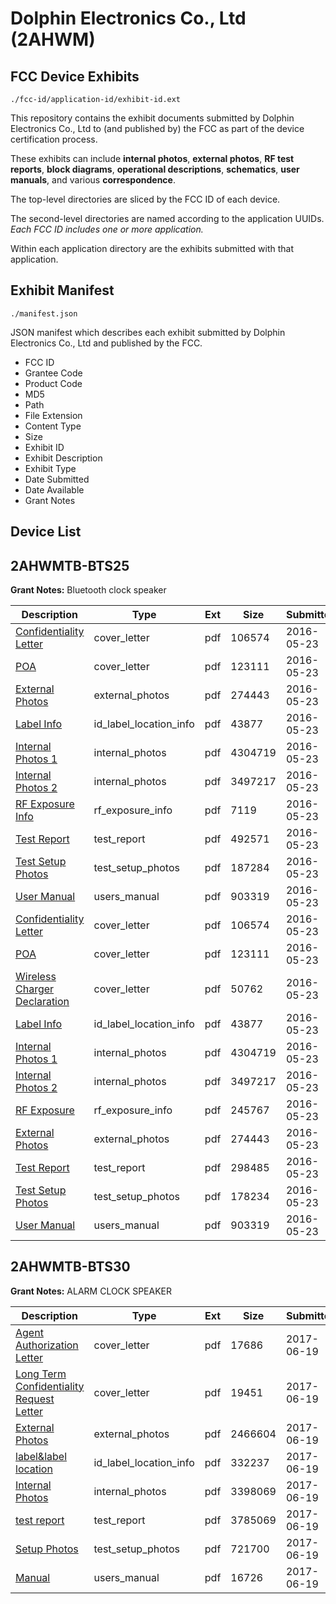 # Dolphin Electronics Co., Ltd (2AHWM)
## FCC Device Exhibits

```
./fcc-id/application-id/exhibit-id.ext
```

This repository contains the exhibit documents submitted by Dolphin Electronics Co., Ltd to (and published by) the FCC as part of the device certification process.

These exhibits can include **internal photos**, **external photos**, **RF test reports**, **block diagrams**, **operational descriptions**, **schematics**, **user manuals**, and various **correspondence**.

The top-level directories are sliced by the FCC ID of each device.

The second-level directories are named according to the application UUIDs. *Each FCC ID includes one or more application.*

Within each application directory are the exhibits submitted with that application. 

## Exhibit Manifest

```
./manifest.json
```

JSON manifest which describes each exhibit submitted by Dolphin Electronics Co., Ltd and published by the FCC.

- FCC ID
- Grantee Code
- Product Code
- MD5
- Path
- File Extension
- Content Type
- Size
- Exhibit ID
- Exhibit Description
- Exhibit Type
- Date Submitted
- Date Available
- Grant Notes

## Device List
## 2AHWMTB-BTS25
**Grant Notes:** Bluetooth clock speaker

| Description | Type | Ext | Size | Submitted | Available |
| ----------- | ---- | --- | ---- | --------- | --------- |
| [Confidentiality Letter](2AHWMTB-BTS25/d44bc1fd1ebcdcb19da99bebee4d46ad/3001100.pdf) | cover_letter | pdf | 106574 | 2016-05-23 | 2016-05-23 |
| [POA](2AHWMTB-BTS25/d44bc1fd1ebcdcb19da99bebee4d46ad/3001102.pdf) | cover_letter | pdf | 123111 | 2016-05-23 | 2016-05-23 |
| [External Photos](2AHWMTB-BTS25/d44bc1fd1ebcdcb19da99bebee4d46ad/3001096.pdf) | external_photos | pdf | 274443 | 2016-05-23 | 2016-05-23 |
| [Label Info](2AHWMTB-BTS25/d44bc1fd1ebcdcb19da99bebee4d46ad/3001099.pdf) | id_label_location_info | pdf | 43877 | 2016-05-23 | 2016-05-23 |
| [Internal Photos 1](2AHWMTB-BTS25/d44bc1fd1ebcdcb19da99bebee4d46ad/3001097.pdf) | internal_photos | pdf | 4304719 | 2016-05-23 | 2016-05-23 |
| [Internal Photos 2](2AHWMTB-BTS25/d44bc1fd1ebcdcb19da99bebee4d46ad/3001098.pdf) | internal_photos | pdf | 3497217 | 2016-05-23 | 2016-05-23 |
| [RF Exposure Info](2AHWMTB-BTS25/d44bc1fd1ebcdcb19da99bebee4d46ad/3001103.pdf) | rf_exposure_info | pdf | 7119 | 2016-05-23 | 2016-05-23 |
| [Test Report](2AHWMTB-BTS25/d44bc1fd1ebcdcb19da99bebee4d46ad/3001104.pdf) | test_report | pdf | 492571 | 2016-05-23 | 2016-05-23 |
| [Test Setup Photos](2AHWMTB-BTS25/d44bc1fd1ebcdcb19da99bebee4d46ad/3001105.pdf) | test_setup_photos | pdf | 187284 | 2016-05-23 | 2016-05-23 |
| [User Manual](2AHWMTB-BTS25/d44bc1fd1ebcdcb19da99bebee4d46ad/3001106.pdf) | users_manual | pdf | 903319 | 2016-05-23 | 2016-05-23 |
| [Confidentiality Letter](2AHWMTB-BTS25/33d74791cf888d0cd36c77aa31999c88/3001100.pdf) | cover_letter | pdf | 106574 | 2016-05-23 | 2016-05-23 |
| [POA](2AHWMTB-BTS25/33d74791cf888d0cd36c77aa31999c88/3001102.pdf) | cover_letter | pdf | 123111 | 2016-05-23 | 2016-05-23 |
| [Wireless Charger Declaration](2AHWMTB-BTS25/33d74791cf888d0cd36c77aa31999c88/3001121.pdf) | cover_letter | pdf | 50762 | 2016-05-23 | 2016-05-23 |
| [Label Info](2AHWMTB-BTS25/33d74791cf888d0cd36c77aa31999c88/3001099.pdf) | id_label_location_info | pdf | 43877 | 2016-05-23 | 2016-05-23 |
| [Internal Photos 1](2AHWMTB-BTS25/33d74791cf888d0cd36c77aa31999c88/3001097.pdf) | internal_photos | pdf | 4304719 | 2016-05-23 | 2016-05-23 |
| [Internal Photos 2](2AHWMTB-BTS25/33d74791cf888d0cd36c77aa31999c88/3001098.pdf) | internal_photos | pdf | 3497217 | 2016-05-23 | 2016-05-23 |
| [RF Exposure](2AHWMTB-BTS25/33d74791cf888d0cd36c77aa31999c88/3001117.pdf) | rf_exposure_info | pdf | 245767 | 2016-05-23 | 2016-05-23 |
| [External Photos](2AHWMTB-BTS25/33d74791cf888d0cd36c77aa31999c88/3001096.pdf) | external_photos | pdf | 274443 | 2016-05-23 | 2016-05-23 |
| [Test Report](2AHWMTB-BTS25/33d74791cf888d0cd36c77aa31999c88/3001118.pdf) | test_report | pdf | 298485 | 2016-05-23 | 2016-05-23 |
| [Test Setup Photos](2AHWMTB-BTS25/33d74791cf888d0cd36c77aa31999c88/3001119.pdf) | test_setup_photos | pdf | 178234 | 2016-05-23 | 2016-05-23 |
| [User Manual](2AHWMTB-BTS25/33d74791cf888d0cd36c77aa31999c88/3001106.pdf) | users_manual | pdf | 903319 | 2016-05-23 | 2016-05-23 |
## 2AHWMTB-BTS30
**Grant Notes:** ALARM CLOCK SPEAKER

| Description | Type | Ext | Size | Submitted | Available |
| ----------- | ---- | --- | ---- | --------- | --------- |
| [Agent Authorization Letter](2AHWMTB-BTS30/1a67bb3b85df29ee82c450684aeba1dc/3431009.pdf) | cover_letter | pdf | 17686 | 2017-06-19 | 2017-06-19 |
| [Long Term Confidentiality Request Letter](2AHWMTB-BTS30/1a67bb3b85df29ee82c450684aeba1dc/3431015.pdf) | cover_letter | pdf | 19451 | 2017-06-19 | 2017-06-19 |
| [External Photos](2AHWMTB-BTS30/1a67bb3b85df29ee82c450684aeba1dc/3431012.pdf) | external_photos | pdf | 2466604 | 2017-06-19 | 2017-06-19 |
| [label&label location](2AHWMTB-BTS30/1a67bb3b85df29ee82c450684aeba1dc/3431014.pdf) | id_label_location_info | pdf | 332237 | 2017-06-19 | 2017-06-19 |
| [Internal Photos](2AHWMTB-BTS30/1a67bb3b85df29ee82c450684aeba1dc/3431013.pdf) | internal_photos | pdf | 3398069 | 2017-06-19 | 2017-06-19 |
| [test report](2AHWMTB-BTS30/1a67bb3b85df29ee82c450684aeba1dc/3431010.pdf) | test_report | pdf | 3785069 | 2017-06-19 | 2017-06-19 |
| [Setup Photos](2AHWMTB-BTS30/1a67bb3b85df29ee82c450684aeba1dc/3431019.pdf) | test_setup_photos | pdf | 721700 | 2017-06-19 | 2017-06-19 |
| [Manual](2AHWMTB-BTS30/1a67bb3b85df29ee82c450684aeba1dc/3431016.pdf) | users_manual | pdf | 16726 | 2017-06-19 | 2017-06-19 |
